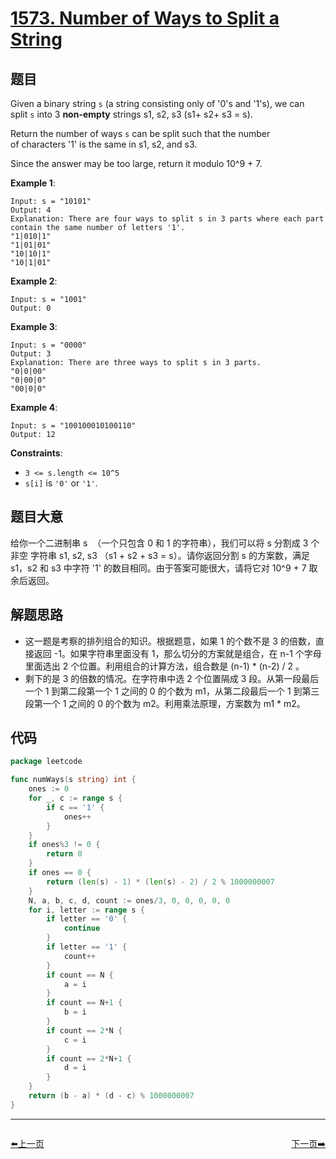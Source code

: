 # [1573. Number of Ways to Split a String](https://leetcode.com/problems/number-of-ways-to-split-a-string/)


## 题目

Given a binary string `s` (a string consisting only of '0's and '1's), we can split `s` into 3 **non-empty** strings s1, s2, s3 (s1+ s2+ s3 = s).

Return the number of ways `s` can be split such that the number of characters '1' is the same in s1, s2, and s3.

Since the answer may be too large, return it modulo 10^9 + 7.

**Example 1**:

```
Input: s = "10101"
Output: 4
Explanation: There are four ways to split s in 3 parts where each part contain the same number of letters '1'.
"1|010|1"
"1|01|01"
"10|10|1"
"10|1|01"

```

**Example 2**:

```
Input: s = "1001"
Output: 0

```

**Example 3**:

```
Input: s = "0000"
Output: 3
Explanation: There are three ways to split s in 3 parts.
"0|0|00"
"0|00|0"
"00|0|0"

```

**Example 4**:

```
Input: s = "100100010100110"
Output: 12

```

**Constraints**:

- `3 <= s.length <= 10^5`
- `s[i]` is `'0'` or `'1'`.

## 题目大意

给你一个二进制串 s  （一个只包含 0 和 1 的字符串），我们可以将 s 分割成 3 个 非空 字符串 s1, s2, s3 （s1 + s2 + s3 = s）。请你返回分割 s 的方案数，满足 s1，s2 和 s3 中字符 '1' 的数目相同。由于答案可能很大，请将它对 10^9 + 7 取余后返回。

## 解题思路

- 这一题是考察的排列组合的知识。根据题意，如果 1 的个数不是 3 的倍数，直接返回 -1。如果字符串里面没有 1，那么切分的方案就是组合，在 n-1 个字母里面选出 2 个位置。利用组合的计算方法，组合数是 (n-1) * (n-2) / 2 。
- 剩下的是 3 的倍数的情况。在字符串中选 2 个位置隔成 3 段。从第一段最后一个 1 到第二段第一个 1 之间的 0 的个数为 m1，从第二段最后一个 1 到第三段第一个 1 之间的 0 的个数为 m2。利用乘法原理，方案数为 m1 * m2。

## 代码

```go
package leetcode

func numWays(s string) int {
	ones := 0
	for _, c := range s {
		if c == '1' {
			ones++
		}
	}
	if ones%3 != 0 {
		return 0
	}
	if ones == 0 {
		return (len(s) - 1) * (len(s) - 2) / 2 % 1000000007
	}
	N, a, b, c, d, count := ones/3, 0, 0, 0, 0, 0
	for i, letter := range s {
		if letter == '0' {
			continue
		}
		if letter == '1' {
			count++
		}
		if count == N {
			a = i
		}
		if count == N+1 {
			b = i
		}
		if count == 2*N {
			c = i
		}
		if count == 2*N+1 {
			d = i
		}
	}
	return (b - a) * (d - c) % 1000000007
}
```


----------------------------------------------
<div style="display: flex;justify-content: space-between;align-items: center;">
<p><a href="https://books.halfrost.com/leetcode/ChapterFour/1500~1599/1539.Kth-Missing-Positive-Number/">⬅️上一页</a></p>
<p><a href="https://books.halfrost.com/leetcode/ChapterFour/1500~1599/1579.Remove-Max-Number-of-Edges-to-Keep-Graph-Fully-Traversable/">下一页➡️</a></p>
</div>

